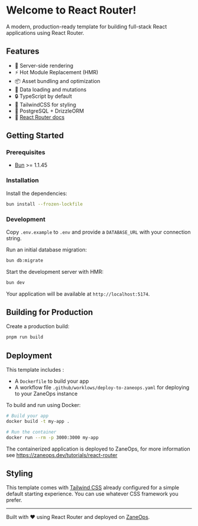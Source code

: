 # Welcome to React Router!

A modern, production-ready template for building full-stack React applications using React Router.

## Features

- 🚀 Server-side rendering
- ⚡️ Hot Module Replacement (HMR)
- 📦 Asset bundling and optimization
- 🔄 Data loading and mutations
- 🔒 TypeScript by default
- 🎉 TailwindCSS for styling
- 💾 PostgreSQL + DrizzleORM
- 📖 [React Router docs](https://reactrouter.com/)

## Getting Started

### Prerequisites

- [Bun](https://bun.sh) >= 1.1.45

### Installation

Install the dependencies:

```bash
bun install --frozen-lockfile
```

### Development

Copy `.env.example` to `.env` and provide a `DATABASE_URL` with your connection string.

Run an initial database migration:

```bash
bun db:migrate
```

Start the development server with HMR:

```bash
bun dev
```

Your application will be available at `http://localhost:5174`.

## Building for Production

Create a production build:

```bash
pnpm run build
```

## Deployment

This template includes :

- A `Dockerfile` to build your app 
- A workflow file `.github/worklows/deploy-to-zaneops.yaml` for deploying to your ZaneOps instance 

To build and run using Docker:

```bash
# Build your app
docker build -t my-app .

# Run the container
docker run --rm -p 3000:3000 my-app
```

The containerized application is deployed to ZaneOps, for more information see https://zaneops.dev/tutorials/react-router


## Styling

This template comes with [Tailwind CSS](https://tailwindcss.com/) already configured for a simple default starting experience. You can use whatever CSS framework you prefer.

---

Built with ❤️ using React Router and deployed on [ZaneOps](https://zaneops.dev).
